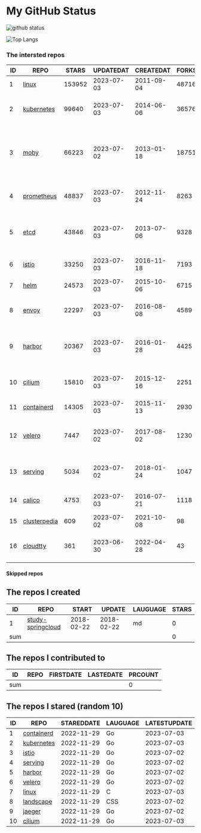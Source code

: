 # My GitHub Status

<img src="https://github-readme-stats-1.yihong0618.vercel.app/api?username=daoqingniu&show_icons=true&&&hide_title=true&count_private=true" alt="github status" />

![Top Langs](https://github-readme-stats-1.yihong0618.vercel.app/api/top-langs/?username=daoqingniu&layout=compact)

<!--START_SECTION:github_repos-->
### The intersted repos
| ID |                              REPO                               | STARS  | UPDATEDAT  | CREATEDAT  | FORKSCOUNT |                                              DESCRIPTIONS                                              |
|----|-----------------------------------------------------------------|--------|------------|------------|------------|--------------------------------------------------------------------------------------------------------|
|  1 | [linux](https://github.com/torvalds/linux)                      | 153952 | 2023-07-03 | 2011-09-04 |      48716 | Linux kernel source tree                                                                               |
|  2 | [kubernetes](https://github.com/kubernetes/kubernetes)          |  99640 | 2023-07-03 | 2014-06-06 |      36576 | Production-Grade Container Scheduling and Management                                                   |
|  3 | [moby](https://github.com/moby/moby)                            |  66223 | 2023-07-02 | 2013-01-18 |      18751 | Moby Project - a collaborative project for the container ecosystem to assemble container-based systems |
|  4 | [prometheus](https://github.com/prometheus/prometheus)          |  48837 | 2023-07-03 | 2012-11-24 |       8263 | The Prometheus monitoring system and time series database.                                             |
|  5 | [etcd](https://github.com/etcd-io/etcd)                         |  43846 | 2023-07-03 | 2013-07-06 |       9328 | Distributed reliable key-value store for the most critical data of a distributed system                |
|  6 | [istio](https://github.com/istio/istio)                         |  33250 | 2023-07-03 | 2016-11-18 |       7193 | Connect, secure, control, and observe services.                                                        |
|  7 | [helm](https://github.com/helm/helm)                            |  24573 | 2023-07-03 | 2015-10-06 |       6715 | The Kubernetes Package Manager                                                                         |
|  8 | [envoy](https://github.com/envoyproxy/envoy)                    |  22297 | 2023-07-03 | 2016-08-08 |       4589 | Cloud-native high-performance edge/middle/service proxy                                                |
|  9 | [harbor](https://github.com/goharbor/harbor)                    |  20367 | 2023-07-03 | 2016-01-28 |       4425 | An open source trusted cloud native registry project that stores, signs, and scans content.            |
| 10 | [cilium](https://github.com/cilium/cilium)                      |  15810 | 2023-07-03 | 2015-12-16 |       2251 | eBPF-based Networking, Security, and Observability                                                     |
| 11 | [containerd](https://github.com/containerd/containerd)          |  14305 | 2023-07-03 | 2015-11-13 |       2930 | An open and reliable container runtime                                                                 |
| 12 | [velero](https://github.com/vmware-tanzu/velero)                |   7447 | 2023-07-02 | 2017-08-02 |       1230 | Backup and migrate Kubernetes applications and their persistent volumes                                |
| 13 | [serving](https://github.com/knative/serving)                   |   5034 | 2023-07-02 | 2018-01-24 |       1047 | Kubernetes-based, scale-to-zero, request-driven compute                                                |
| 14 | [calico](https://github.com/projectcalico/calico)               |   4753 | 2023-07-03 | 2016-07-21 |       1118 | Cloud native networking and network security                                                           |
| 15 | [clusterpedia](https://github.com/clusterpedia-io/clusterpedia) |    609 | 2023-07-02 | 2021-10-08 |         98 | The Encyclopedia of Kubernetes clusters                                                                |
| 16 | [cloudtty](https://github.com/cloudtty/cloudtty)                |    361 | 2023-06-30 | 2022-04-28 |         43 | A Friendly Kubernetes CloudShell (Web Terminal) !                                                      |



#### Skipped repos
<!--END_SECTION:github_repos-->

<!--START_SECTION:my_github-->
## The repos I created
| ID  |                                 REPO                                 |   START    |   UPDATE   | LAUGUAGE | STARS |
|-----|----------------------------------------------------------------------|------------|------------|----------|-------|
|   1 | [study-springcloud](https://github.com/daoqingniu/study-springcloud) | 2018-02-22 | 2018-02-22 | md       |     0 |
| sum |                                                                      |            |            |          |     0 |

## The repos I contributed to
| ID  | REPO | FIRSTDATE | LASTEDATE | PRCOUNT |
|-----|------|-----------|-----------|---------|
| sum |      |           |           |       0 |

## The repos I stared (random 10)
| ID |                          REPO                          | STAREDDATE | LAUGUAGE | LATESTUPDATE |
|----|--------------------------------------------------------|------------|----------|--------------|
|  1 | [containerd](https://github.com/containerd/containerd) | 2022-11-29 | Go       | 2023-07-03   |
|  2 | [kubernetes](https://github.com/kubernetes/kubernetes) | 2022-11-29 | Go       | 2023-07-03   |
|  3 | [istio](https://github.com/istio/istio)                | 2022-11-29 | Go       | 2023-07-02   |
|  4 | [serving](https://github.com/knative/serving)          | 2022-11-29 | Go       | 2023-07-02   |
|  5 | [harbor](https://github.com/goharbor/harbor)           | 2022-11-29 | Go       | 2023-07-02   |
|  6 | [velero](https://github.com/vmware-tanzu/velero)       | 2022-11-29 | Go       | 2023-07-02   |
|  7 | [linux](https://github.com/torvalds/linux)             | 2022-11-29 | C        | 2023-07-03   |
|  8 | [landscape](https://github.com/cncf/landscape)         | 2022-11-29 | CSS      | 2023-07-02   |
|  9 | [jaeger](https://github.com/jaegertracing/jaeger)      | 2022-11-29 | Go       | 2023-07-02   |
| 10 | [cilium](https://github.com/cilium/cilium)             | 2022-11-29 | Go       | 2023-07-03   |

<!--END_SECTION:my_github-->
